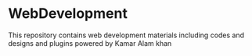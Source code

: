 # WebDevelopment
This repository contains web development materials including codes and designs and plugins powered by Kamar Alam khan  
